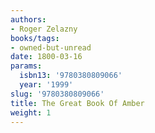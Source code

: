 ```yaml
---
authors:
- Roger Zelazny
books/tags:
- owned-but-unread
date: 1800-03-16
params:
  isbn13: '9780380809066'
  year: '1999'
slug: '9780380809066'
title: The Great Book Of Amber
weight: 1
---
```


<!--more-->